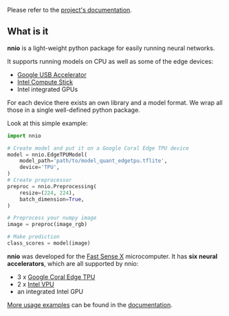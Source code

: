 Please refer to the [project's documentation](https://nnio.readthedocs.io/).

## What is it

**nnio** is a light-weight python package for easily running neural networks.

It supports running models on CPU as well as some of the edge devices:

* [Google USB Accelerator](https://coral.ai/products/accelerator/)
* [Intel Compute Stick](https://www.intel.ru/content/www/ru/ru/products/boards-kits/compute-stick.html)
* Intel integrated GPUs

For each device there exists an own library and a model format. We wrap all those in a single well-defined python package.

Look at this simple example:

```python
import nnio

# Create model and put it on a Google Coral Edge TPU device
model = nnio.EdgeTPUModel(
    model_path='path/to/model_quant_edgetpu.tflite',
    device='TPU',
)
# Create preprocessor
preproc = nnio.Preprocessing(
    resize=(224, 224),
    batch_dimension=True,
)

# Preprocess your numpy image
image = preproc(image_rgb)

# Make prediction
class_scores = model(image)
```

**nnio** was developed for the [Fast Sense X](https://fastsense.readthedocs.io/en/latest/) microcomputer.
It has **six neural accelerators**, which are all supported by nnio:

* 3 x [Google Coral Edge TPU](https://coral.ai/)
* 2 x [Intel VPU](https://www.intel.ru/content/www/ru/ru/products/processors/movidius-vpu/movidius-myriad-x.html)
* an integrated Intel GPU

[More usage examples](https://nnio.readthedocs.io/en/latest/basic_usage.html) can be found in the [documentation](https://nnio.readthedocs.io/).